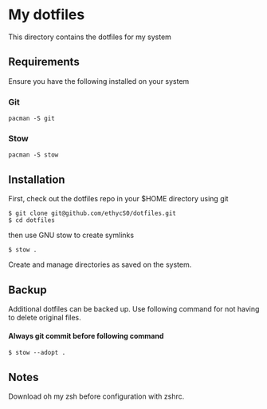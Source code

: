 # My dotfiles

This directory contains the dotfiles for my system

## Requirements

Ensure you have the following installed on your system

### Git

```
pacman -S git
```

### Stow

```
pacman -S stow
```

## Installation

First, check out the dotfiles repo in your $HOME directory using git

```
$ git clone git@github.com/ethycS0/dotfiles.git
$ cd dotfiles
```

then use GNU stow to create symlinks

```
$ stow .
```
Create and manage directories as saved on the system.

## Backup

Additional dotfiles can be backed up.
Use following command for not having to delete original files.
#### Always git commit before following command

```
$ stow --adopt .
```
## Notes

Download oh my zsh before configuration with zshrc.
